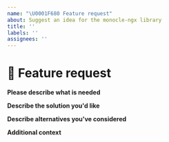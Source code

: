 ```yaml
---
name: "\U0001F680 Feature request"
about: Suggest an idea for the monocle-ngx library
title: ''
labels: ''
assignees: ''
---
```


# :rocket: Feature request

**Please describe what is needed**

<!-- A clear and concise description of what the opportunity is. Ex. I think we need [...] to help with [...] -->

**Describe the solution you'd like**

<!-- A clear and concise description of what you want to happen. Please add measurable outcomes, or acceptance criteria. -->

**Describe alternatives you've considered**

<!-- A clear and concise description of any alternative solutions or features you've considered. -->

**Additional context**

<!-- Add any other context or screenshots about the feature request here. -->
